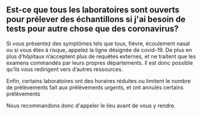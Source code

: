 ## Est-ce que tous les laboratoires sont ouverts pour prélever des échantillons si j'ai besoin de tests pour autre chose que des coronavirus?

Si vous présentez des symptômes tels que toux, fièvre, écoulement nasal ou si vous êtes à risque, appelez la ligne désignée de covid-19.
De plus en plus d’hôpitaux n’acceptent plus de requêtes externes, et ne traitent que les examens commandés par leurs propres départements. Il est donc possible qu’ils vous redirigent vers d’autres ressources.

Enfin, certains laboratoires ont des horaires réduites ou limitent le nombre de prélèvements fait aux prélèvements urgents, et ont annulés certains prélèvements

Nous recommandons donc d'appeler le lieu avant de vous y rendre. 
